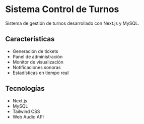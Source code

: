 # Sistema Control de Turnos

Sistema de gestión de turnos desarrollado con Next.js y MySQL.

## Características

- Generación de tickets
- Panel de administración
- Monitor de visualización
- Notificaciones sonoras
- Estadísticas en tiempo real

## Tecnologías

- Next.js
- MySQL
- Tailwind CSS
- Web Audio API
